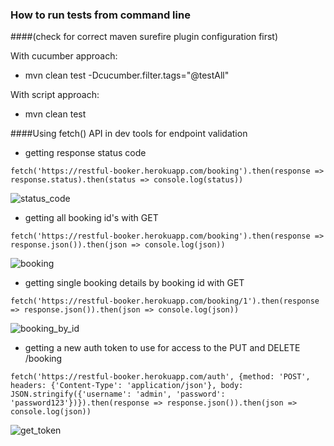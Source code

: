 ### How to run tests from command line
####(check for correct maven surefire plugin configuration first)

With cucumber approach:
 - mvn clean test -Dcucumber.filter.tags="@testAll"

With script approach:
 - mvn clean test

####Using fetch() API in dev tools for endpoint validation
 - getting response status code

`fetch('https://restful-booker.herokuapp.com/booking').then(response => response.status).then(status => console.log(status))`

![status_code](https://user-images.githubusercontent.com/60865783/102002968-c40cc480-3ccf-11eb-874b-a60a89f33545.png)

 - getting all booking id's with GET 

`fetch('https://restful-booker.herokuapp.com/booking').then(response => response.json()).then(json => console.log(json))`

![booking](https://user-images.githubusercontent.com/60865783/102002960-b9522f80-3ccf-11eb-88f6-7054a90ab8e9.png)

 - getting single booking details by booking id with GET

`fetch('https://restful-booker.herokuapp.com/booking/1').then(response => response.json()).then(json => console.log(json))`

![booking_by_id](https://user-images.githubusercontent.com/60865783/102002965-bf481080-3ccf-11eb-919d-5a2e36220164.png)

 - getting a new auth token to use for access to the PUT and DELETE /booking

`fetch('https://restful-booker.herokuapp.com/auth', {method: 'POST', headers: {'Content-Type': 'application/json'}, body: JSON.stringify({'username': 'admin', 'password': 'password123'})}).then(response => response.json()).then(json => console.log(json))`

![get_token](https://user-images.githubusercontent.com/60865783/102002970-cb33d280-3ccf-11eb-8b7d-0302375f38fa.png)
